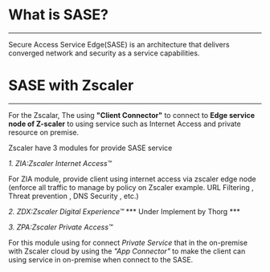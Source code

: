 # What is SASE?
--------------
<p>Secure Access Service Edge(SASE) is an architecture that delivers converged network and security as a service capabilities.</p>

# SASE with Zscaler
--------------
For the Zscalar, The using **"Client Connector"** to connect to **Edge service node of Z-scaler** to using service such as Internet Access and private resource on premise.

Zscaler have 3 modules for provide SASE service

*1. ZIA:Zscaler Internet Access™*

For ZIA module, provide client using internet access via zscaler edge node (enforce all traffic to manage by policy on Zscaler example. URL Filtering , Threat prevention , DNS Security , etc.)

*2. ZDX:Zscaler Digital Experience™*
*** Under Implement by Thorg ***

*3. ZPA:Zscaler Private Access™*

For this module using for connect *Private Service* that in the on-premise with Zscaler cloud by using the *"App Connector"* to make the client can using service in on-premise when connect to the SASE.
